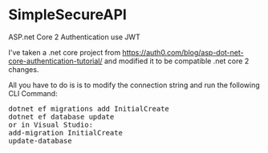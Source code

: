 # SimpleSecureAPI
ASP.net Core 2  Authentication use JWT 

I've taken a .net core project from https://auth0.com/blog/asp-dot-net-core-authentication-tutorial/ and modified it to be compatible
.net core 2 changes.

All you have to do is is to modify the connection string and
run the following CLI Command:
<pre>
dotnet ef migrations add InitialCreate
dotnet ef database update
or in Visual Studio:
add-migration InitialCreate
update-database
</pre>
